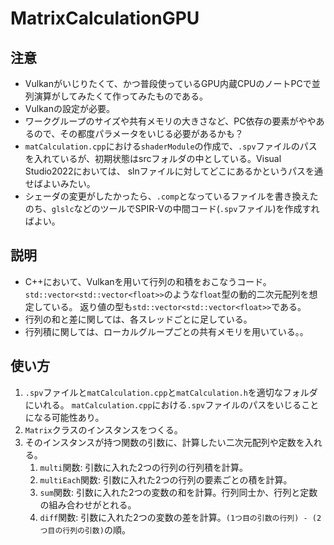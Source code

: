 # MatrixCalculationGPU
## 注意
* Vulkanがいじりたくて、かつ普段使っているGPU内蔵CPUのノートPCで並列演算がしてみたくて作ってみたものである。
* Vulkanの設定が必要。
* ワークグループのサイズや共有メモリの大きさなど、PC依存の要素がややあるので、その都度パラメータをいじる必要があるかも？
* `matCalculation.cpp`における`shaderModule`の作成で、`.spv`ファイルのパスを入れているが、初期状態はsrcフォルダの中としている。Visual Studio2022においては、
slnファイルに対してどこにあるかというパスを通せばよいみたい。
* シェーダの変更がしたかったら、`.comp`となっているファイルを書き換えたのち、`glslc`などのツールでSPIR-Vの中間コード(`.spv`ファイル)を作成すればよい。
## 説明
* C++において、Vulkanを用いて行列の和積をおこなうコード。`std::vector<std::vector<float>>`のような`float`型の動的二次元配列を想定している。
返り値の型も`std::vector<std::vector<float>>`である。
* 行列の和と差に関しては、各スレッドごとに足している。
* 行列積に関しては、ローカルグループごとの共有メモリを用いている。。
## 使い方
1. `.spv`ファイルと`matCalculation.cpp`と`matCalculation.h`を適切なフォルダにいれる。
`matCalculation.cpp`における`.spv`ファイルのパスをいじることになる可能性あり。
2.   `Matrix`クラスのインスタンスをつくる。
3. そのインスタンスが持つ関数の引数に、計算したい二次元配列や定数を入れる。
   1.  `multi`関数: 引数に入れた2つの行列の行列積を計算。
   2.  `multiEach`関数: 引数に入れた2つの行列の要素ごとの積を計算。
   3.  `sum`関数: 引数に入れた2つの変数の和を計算。行列同士か、行列と定数の組み合わせがとれる。
   4.  `diff`関数: 引数に入れた2つの変数の差を計算。`(1つ目の引数の行列) - (2つ目の行列の引数)`の順。

